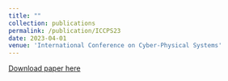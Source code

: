 ```yaml
---
title: ""
collection: publications
permalink: /publication/ICCPS23
date: 2023-04-01
venue: 'International Conference on Cyber-Physical Systems'
---
```


[Download paper here](http://ChaoHuang2018.github.io/files/ICCPS23.pdf)
